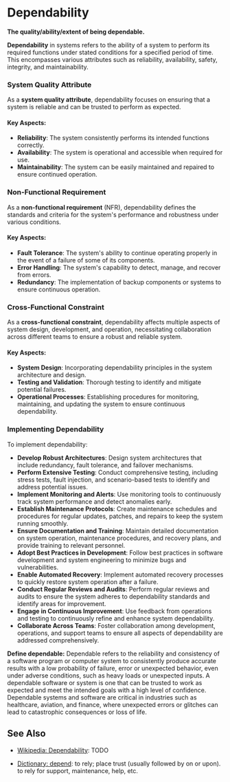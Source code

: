 # Dependability

**The quality/ability/extent of being dependable.**

<span data-chatgpt-prompt="dependability + template">

**Dependability** in systems refers to the ability of a system to perform its required functions under stated conditions for a specified period of time. This encompasses various attributes such as reliability, availability, safety, integrity, and maintainability.

### System Quality Attribute

As a **system quality attribute**, dependability focuses on ensuring that a system is reliable and can be trusted to perform as expected.

#### Key Aspects:
- **Reliability**: The system consistently performs its intended functions correctly.
- **Availability**: The system is operational and accessible when required for use.
- **Maintainability**: The system can be easily maintained and repaired to ensure continued operation.

### Non-Functional Requirement

As a **non-functional requirement** (NFR), dependability defines the standards and criteria for the system's performance and robustness under various conditions.

#### Key Aspects:
- **Fault Tolerance**: The system's ability to continue operating properly in the event of a failure of some of its components.
- **Error Handling**: The system's capability to detect, manage, and recover from errors.
- **Redundancy**: The implementation of backup components or systems to ensure continuous operation.

### Cross-Functional Constraint

As a **cross-functional constraint**, dependability affects multiple aspects of system design, development, and operation, necessitating collaboration across different teams to ensure a robust and reliable system.

#### Key Aspects:
- **System Design**: Incorporating dependability principles in the system architecture and design.
- **Testing and Validation**: Thorough testing to identify and mitigate potential failures.
- **Operational Processes**: Establishing procedures for monitoring, maintaining, and updating the system to ensure continuous dependability.

### Implementing Dependability

To implement dependability:
- **Develop Robust Architectures**: Design system architectures that include redundancy, fault tolerance, and failover mechanisms.
- **Perform Extensive Testing**: Conduct comprehensive testing, including stress tests, fault injection, and scenario-based tests to identify and address potential issues.
- **Implement Monitoring and Alerts**: Use monitoring tools to continuously track system performance and detect anomalies early.
- **Establish Maintenance Protocols**: Create maintenance schedules and procedures for regular updates, patches, and repairs to keep the system running smoothly.
- **Ensure Documentation and Training**: Maintain detailed documentation on system operation, maintenance procedures, and recovery plans, and provide training to relevant personnel.
- **Adopt Best Practices in Development**: Follow best practices in software development and system engineering to minimize bugs and vulnerabilities.
- **Enable Automated Recovery**: Implement automated recovery processes to quickly restore system operation after a failure.
- **Conduct Regular Reviews and Audits**: Perform regular reviews and audits to ensure the system adheres to dependability standards and identify areas for improvement.
- **Engage in Continuous Improvement**: Use feedback from operations and testing to continuously refine and enhance system dependability.
- **Collaborate Across Teams**: Foster collaboration among development, operations, and support teams to ensure all aspects of dependability are addressed comprehensively.
  
</span>

**Define dependable:** <span data-chatgpt-prompt="define dependable (computers and software)">Dependable refers to the reliability and consistency of a software program or computer system to consistently produce accurate results with a low probability of failure, error or unexpected behavior, even under adverse conditions, such as heavy loads or unexpected inputs. A dependable software or system is one that can be trusted to work as expected and meet the intended goals with a high level of confidence. Dependable systems and software are critical in industries such as healthcare, aviation, and finance, where unexpected errors or glitches can lead to catastrophic consequences or loss of life.</span>

## See Also

* [Wikipedia: Dependability](https://wikipedia.org/wiki/Dependability): TODO

* [Dictionary: depend](https://www.dictionary.com/browse/depend): to rely; place trust (usually followed by on or upon). to rely for support, maintenance, help, etc.
